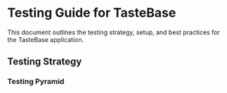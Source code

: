 # Testing Guide for TasteBase

This document outlines the testing strategy, setup, and best practices for the TasteBase application.

## Testing Strategy

### Testing Pyramid

